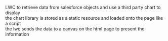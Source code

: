 LWC to retrieve data from salesforce objects and use a third party chart to display  
the chart library is stored as a static resource and loaded onto the page like a script  
the lwc sends the data to a canvas on the html page to present the information  